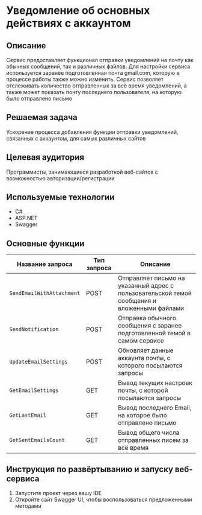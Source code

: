 ﻿# Уведомление об основных действиях с аккаунтом

## Описание
Сервис предоставляет функционал отправки уведомлений на почту как обычных сообщений, так и различных файлов. Для настройки сервиса используется заранее подготовленная почта gmail.com, которую в процессе работы также можно изменить. Сервис позволяет отслеживать количество отправленных за всё время уведомлений, а также может показать почту последнего пользователя, на которую было отправлено письмо

## Решаемая задача
Ускорение процесса добавления функции отправки уведомлений, связанных с аккаунтом, для самых различных сайтов

## Целевая аудитория
Программисты, занимающиеся разработкой веб-сайтов с возможностью авторизации/регистрации

## Используемые технологии
- C#
- ASP.NET
- Swagger

## Основные функции
| Название запроса         | Тип запроса | Описание                                                                 |
|--------------------------|-------------|--------------------------------------------------------------------------|
| `SendEmailWithAttachment` | POST        | Отправляет письмо на указанный адрес с пользовательской темой сообщения и вложенными файлами |
| `SendNotification`       | POST        | Отправка обычного сообщения с заранее подготовленной темой в самом сервисе |
| `UpdateEmailSettings`    | POST        | Обновляет данные аккаунта почты, с которого посылаются запросы          |
| `GetEmailSettings`       | GET         | Вывод текущих настроек почты, с которой посылаются запросы              |
| `GetLastEmail`           | GET         | Вывод последнего Email, на которое было отправлено письмо               |
| `GetSentEmailsCount`     | GET         | Вывод общего числа отправленных писем за всё время                      |

## Инструкция по развёртыванию и запуску веб-сервиса
1. Запустите проект через вашу IDE
2. Откройте сайт Swagger UI, чтобы воспользоваться предложенными методами
